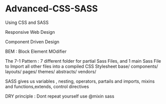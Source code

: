 # Advanced-CSS-SASS
Using CSS and SASS


Responsive Web Design



Component Driven Design


BEM : Block Element MOdifier 

The 7-1 Pattern : 7 different folder for partial Sass Files, and 1 main Sass File to Import all other files into a compiled CSS Stylesheet
base/ components/ layouts/ pages/ themes/ abstracts/ vendors/


SASS gives us variables , nesting, operators, partails and imports, mixins and functions,extends, control directives


DRY principle : Dont repeat yourself use @mixin sass